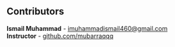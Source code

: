 ## Contributors

 **Ismail Muhammad** - [imuhammadismail460@gmail.com](mailto:imuhammadismail@gmail.com)  
**Instructor** - [github.com/mubarraqqq](https://github.com/mubarraqqq)
